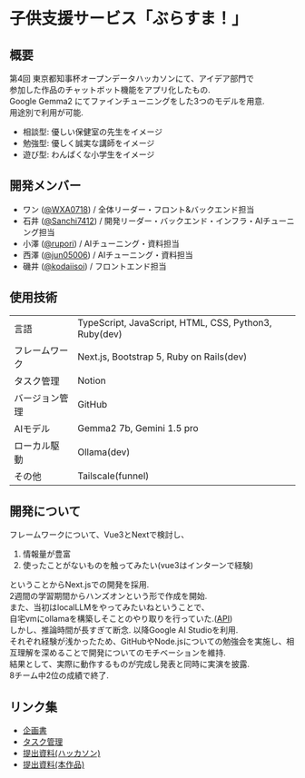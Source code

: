 # 子供支援サービス「ぶらすま！」
## 概要
第4回 東京都知事杯オープンデータハッカソンにて、アイデア部門で  
参加した作品のチャットボット機能をアプリ化したもの.  
Google Gemma2 にてファインチューニングをした3つのモデルを用意.  
用途別で利用が可能.  
- 相談型: 優しい保健室の先生をイメージ
- 勉強型: 優しく誠実な講師をイメージ
- 遊び型: わんぱくな小学生をイメージ

## 開発メンバー
  - ワン ([@WXA0718](https://github.com/WXA0718)) / 全体リーダー・フロント&バックエンド担当
  - 石井 ([@Sanchi7412](https://github.com/Sanchi7412)) / 開発リーダー・バックエンド・インフラ・AIチューニング担当
  - 小澤 ([@rupori](https://github.com/rupori)) / AIチューニング・資料担当
  - 西澤 ([@jun05006](https://github.com/jun05006)) / AIチューニング・資料担当
  - 磯井 ([@kodaiisoi](https://github.com/kodaiisoi)) / フロントエンド担当

## 使用技術
| | |
| ------------- | ------------- |
| 言語 | TypeScript, JavaScript, HTML, CSS, Python3, Ruby(dev) |  
| フレームワーク | Next.js, Bootstrap 5, Ruby on Rails(dev) |
| タスク管理 | Notion |
| バージョン管理 | GitHub |
| AIモデル | Gemma2 7b, Gemini 1.5 pro |
| ローカル駆動 | Ollama(dev) |
| その他 | Tailscale(funnel) |

## 開発について
フレームワークについて、Vue3とNextで検討し、  
1. 情報量が豊富  
2. 使ったことがないものを触ってみたい(vue3はインターンで経験)
   
ということからNext.jsでの開発を採用.  
2週間の学習期間からハンズオンという形で作成を開始.  
また、当初はlocalLLMをやってみたいねということで、  
自宅vmにollamaを構築しそことのやり取りを行っていた.([API](https://github.com/Sanchi7412/chatai-api/tree/master))  
しかし、推論時間が長すぎて断念. 以降Google AI Studioを利用.  
それぞれ経験が浅かったため、GitHubやNode.jsについての勉強会を実施し、相互理解を深めることで開発についてのモチベーションを維持.  
結果として、実際に動作するものが完成し発表と同時に実演を披露.  
8チーム中2位の成績で終了.  

## リンク集
- [企画書](https://peridot-playground-76d.notion.site/planning?pvs=4)
- [タスク管理](https://peridot-playground-76d.notion.site/task?v=4ac5ae28f7f340e88f7013413935f8e2&pvs=4)
- [提出資料(ハッカソン)](https://drive.google.com/file/d/1Cj9RW3KVWyKUNHCz8rSzxFfHEJI93ASq/view?usp=sharing)
- [提出資料(本作品)](https://drive.google.com/drive/u/0/folders/1EWDnmkeEe0lTmKxbyBjxVG7ZPiTeoP82)
